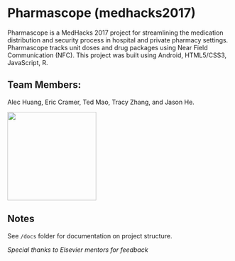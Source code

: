 # Pharmascope (medhacks2017)
Pharmascope is a MedHacks 2017 project for streamlining the medication distribution and security process in hospital and private pharmacy settings. Pharmascope tracks unit doses and drug packages using Near Field Communication (NFC). This project was built using Android, HTML5/CSS3, JavaScript, R.

## Team Members:
Alec Huang, Eric Cramer, Ted Mao, Tracy Zhang, and Jason He.

<img src="https://ericscrum.github.io/medhacks2017/img/pharmascope_logo.png" width="200">

## Notes
See `/docs` folder for documentation on project structure.

_Special thanks to Elsevier mentors for feedback_
